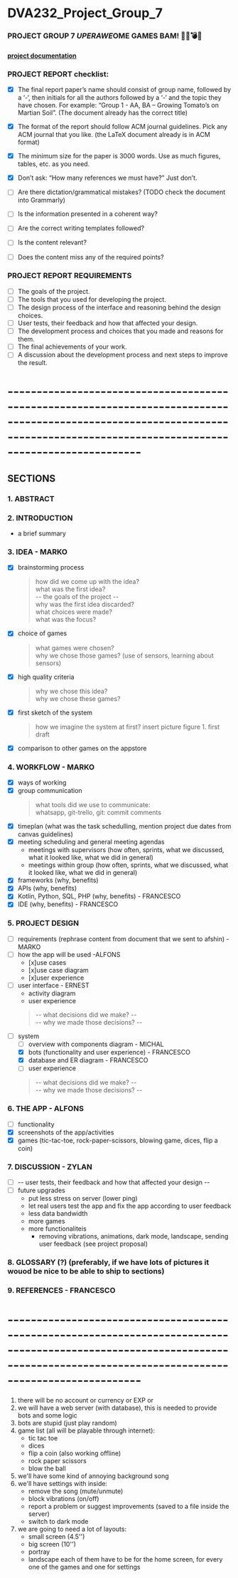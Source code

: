 # DVA232_Project_Group_7

### PROJECT GROUP 7 $UPER AWE$OME GAMES BAM! 🔫🔪💣💥
#### [project documentation](https://www.overleaf.com/read/pbyrtqhvntxm)

### PROJECT REPORT checklist:
- [x] The final report paper’s name should consist of group name, followed by a ‘-‘, then initials for all the authors followed by a ‘-‘ and the topic they have chosen. For example: “Group 1 - AA, BA – Growing Tomato’s on Martian Soil”. (The document already has the correct title)
- [x] The format of the report should follow ACM journal guidelines. Pick any ACM journal that you like. (the LaTeX document already is in ACM format)
- [x] The minimum size for the paper is 3000 words. Use as much figures, tables, etc. as you need.
- [x] Don’t ask: “How many references we must have?” Just don’t.
- [ ] Are there dictation/grammatical mistakes? (TODO check the document into Grammarly)
- [ ] Is the information presented in a coherent way?
- [ ] Are the correct writing templates followed?
- [ ] Is the content relevant?
- [ ] Does the content miss any of the required points?


### PROJECT REPORT REQUIREMENTS
- [ ] The goals of the project.
- [ ] The tools that you used for developing the project.
- [ ] The design process of the interface and reasoning behind the design choices.
- [ ] User tests, their feedback and how that affected your design.
- [ ] The development process and choices that you made and reasons for them.
- [ ] The final achievements of your work.
- [ ] A discussion about the development process and next steps to improve the result.

# -------------------------------------------------------------------------------------------------------------------------------------------------------------------------------

## SECTIONS
### 1. ABSTRACT
### 2. INTRODUCTION 
- a brief summary
### 3. IDEA - MARKO
- [x] brainstorming process
	> how did we come up with the idea? </br>
	> what was the first idea? </br>
	> -- the goals of the project -- </br>
	> why was the first idea discarded? </br>
	> what choices were made? </br>
	> what was the focus? </br>
- [x] choice of games
	> what games were chosen? </br>
	> why we chose those games? (use of sensors, learning about sensors) </br>
- [x] high quality criteria
	> why we chose this idea? </br>
	> why we chose these games? </br>
- [x] first sketch of the system
	> how we imagine the system at first?
	> insert  picture figure 1. first draft
- [x] comparison to other games on the appstore
### 4. WORKFLOW - MARKO
- [x] ways of working
- [x] group communication
	> what tools did we use to communicate: </br>
	> whatsapp, git-trello, git: commit comments </br>
- [x] timeplan (what was the task schedulling, mention project due dates from canvas guidelines)
- [x] meeting scheduling and general meeting agendas
	- meetings with supervisors (how often, sprints, what we discussed, what it looked like, what we did in general)
	- meetings within group (how often, sprints, what we discussed, what it looked like, what we did in general)
- [x] frameworks (why, benefits)
- [x] APIs (why, benefits)
- [x] Kotlin, Python, SQL, PHP (why, benefits) - FRANCESCO
- [x] IDE (why, benefits) - FRANCESCO
### 5. PROJECT DESIGN
- [ ] requirements (rephrase content from document that we sent to afshin) -MARKO
- [ ] how the app will be used -ALFONS
	- [x]use cases
	- [x]use case diagram
	- [x]user experience
- [ ] user interface - ERNEST
	- activity diagram
	- user experience
	> -- what decisions did we make? -- </br>
	> -- why we made those decisions? -- </br>
- [ ] system
	- [ ] overview with components diagram - MICHAL
	- [x] bots (functionality and user experience) - FRANCESCO
	- [x] database and ER diagram - FRANCESCO
	- [ ] user experience
	>-- what decisions did we make? -- </br>
	>-- why we made those decisions? -- </br>
### 6. THE APP - ALFONS
- [ ] functionality
- [x] screenshots of the app/activities
- [x] games (tic-tac-toe, rock-paper-scissors, blowing game, dices, flip a coin)
### 7. DISCUSSION - ZYLAN
- [ ] -- user tests, their feedback and how that affected your design --
- [ ] future upgrades
	- put less stress on server (lower ping)
	- let real users test the app and fix the app according to user feedback
	- less data bandwidth
	- more games
	- more functionaliteis
		- removing vibrations, animations, dark mode, landscape, sending user feedback (see project proposal)
### 8. GLOSSARY (?) (preferably, if we have lots of pictures it wouod be nice to be able to ship to sections)
### 9. REFERENCES - FRANCESCO

# -------------------------------------------------------------------------------------------------------------------------------------------------------------------------------

1. there will be no account or currency or EXP or <add similar things here>
2. we will have a web server (with database), this is needed to provide bots and
	some logic
3. bots are stupid (just play random)
4. game list (all will be playable through internet):
	- tic tac toe
	- dices
	- flip a coin (also working offline)
	- rock paper scissors
	- blow the ball
5. we'll have some kind of annoying background song	
6. we'll have settings with inside:
	- remove the song (mute/unmute)
	- block vibrations (on/off)
	- report a problem or suggest improvements (saved to a file inside the server)
	- switch to dark mode
7. we are going to need a lot of layouts:
	- small screen (4.5'')
	- big screen (10'')
	- portray
	- landscape
   each of them have to be for the home screen,
   for every one of the games and one for settings

